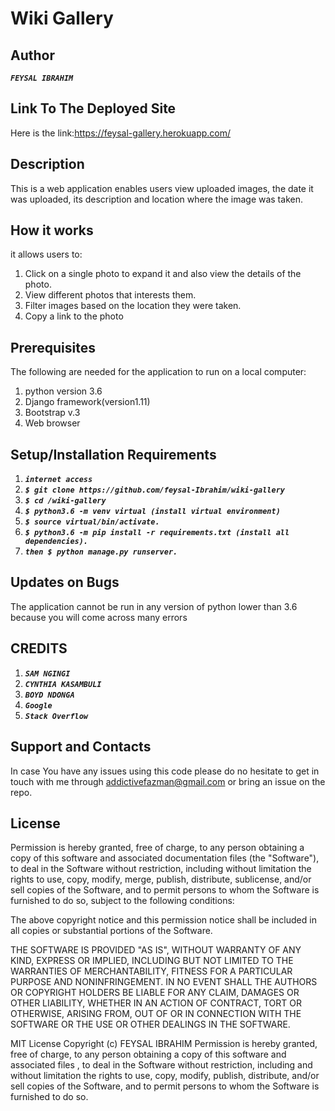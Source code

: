 # **Wiki Gallery**
## Author
**_`FEYSAL IBRAHIM`_**
## Link To The Deployed Site
Here is the link:https://feysal-gallery.herokuapp.com/
## Description
This is a web application enables users view uploaded images, the date it was uploaded, its description and location where the image was taken.
## How it works
it allows users to:
1. Click on a single photo to expand it and also view the details of the photo.
2. View different photos that interests them.
3. Filter images based on the location they were taken.
4. Copy a link to the photo 

## Prerequisites
The following are needed for the application to run on a local computer:
1. python version 3.6
2. Django framework(version1.11)
3. Bootstrap v.3
4. Web browser

## Setup/Installation Requirements

1. **_`internet access`_**
2. **_`$ git clone https://github.com/feysal-Ibrahim/wiki-gallery`_**
3. **_`$ cd /wiki-gallery`_**
4. **_`$ python3.6 -m venv virtual (install virtual environment)`_**
5. **_`$ source virtual/bin/activate.`_**
6. **_`$ python3.6 -m pip install -r requirements.txt (install all dependencies).`_**
7. **_`then $ python manage.py runserver.`_**

## Updates on Bugs

The application cannot be run in any version of python lower than 3.6 because you will come across many errors

## CREDITS
1. **_`SAM NGINGI`_**
2. **_`CYNTHIA KASAMBULI`_**
3. **_`BOYD NDONGA`_**
4. **_`Google`_**
5. **_`Stack Overflow `_**

## Support and Contacts
In case You have any issues using this code please do no hesitate to get in touch with me through addictivefazman@gmail.com or bring an issue on the repo.

## License
Permission is hereby granted, free of charge, to any person obtaining a copy of this software and associated documentation files (the "Software"), to deal in the Software without restriction, including without limitation the rights to use, copy, modify, merge, publish, distribute, sublicense, and/or sell copies of the Software, and to permit persons to whom the Software is furnished to do so, subject to the following conditions:

The above copyright notice and this permission notice shall be included in all copies or substantial portions of the Software.

THE SOFTWARE IS PROVIDED "AS IS", WITHOUT WARRANTY OF ANY KIND, EXPRESS OR IMPLIED, INCLUDING BUT NOT LIMITED TO THE WARRANTIES OF MERCHANTABILITY, FITNESS FOR A PARTICULAR PURPOSE AND NONINFRINGEMENT. IN NO EVENT SHALL THE AUTHORS OR COPYRIGHT HOLDERS BE LIABLE FOR ANY CLAIM, DAMAGES OR OTHER LIABILITY, WHETHER IN AN ACTION OF CONTRACT, TORT OR OTHERWISE, ARISING FROM, OUT OF OR IN CONNECTION WITH THE SOFTWARE OR THE USE OR OTHER DEALINGS IN THE SOFTWARE.

MIT License Copyright (c) FEYSAL IBRAHIM Permission is hereby granted, free of charge, to any person obtaining a copy of this software and associated files , to deal in the Software without restriction, including and without limitation the rights to use, copy, modify, publish, distribute, and/or sell copies of the Software, and to permit persons to whom the Software is furnished to do so.